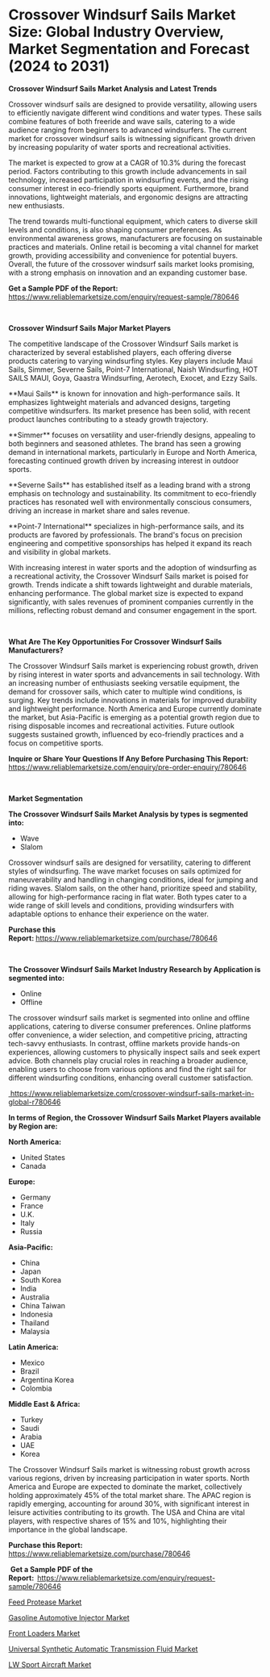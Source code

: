 <p><h1>Crossover Windsurf Sails Market Size: Global Industry Overview, Market Segmentation and Forecast (2024 to 2031)</h1></p><p><strong>Crossover Windsurf Sails Market Analysis and Latest Trends</strong></p>
<p><p>Crossover windsurf sails are designed to provide versatility, allowing users to efficiently navigate different wind conditions and water types. These sails combine features of both freeride and wave sails, catering to a wide audience ranging from beginners to advanced windsurfers. The current market for crossover windsurf sails is witnessing significant growth driven by increasing popularity of water sports and recreational activities. </p><p>The market is expected to grow at a CAGR of 10.3% during the forecast period. Factors contributing to this growth include advancements in sail technology, increased participation in windsurfing events, and the rising consumer interest in eco-friendly sports equipment. Furthermore, brand innovations, lightweight materials, and ergonomic designs are attracting new enthusiasts. </p><p>The trend towards multi-functional equipment, which caters to diverse skill levels and conditions, is also shaping consumer preferences. As environmental awareness grows, manufacturers are focusing on sustainable practices and materials. Online retail is becoming a vital channel for market growth, providing accessibility and convenience for potential buyers. Overall, the future of the crossover windsurf sails market looks promising, with a strong emphasis on innovation and an expanding customer base.</p></p>
<p><strong>Get a Sample PDF of the Report:&nbsp;</strong> <a href="https://www.reliablemarketsize.com/enquiry/request-sample/780646?utm_campaign=1167&utm_medium=2&utm_source=Github&utm_content=ia&utm_term=15102024&utm_id=crossover-windsurf-sails">https://www.reliablemarketsize.com/enquiry/request-sample/780646</a></p>
<p>&nbsp;</p>
<p><strong>Crossover Windsurf Sails Major Market Players</strong></p>
<p><p>The competitive landscape of the Crossover Windsurf Sails market is characterized by several established players, each offering diverse products catering to varying windsurfing styles. Key players include Maui Sails, Simmer, Severne Sails, Point-7 International, Naish Windsurfing, HOT SAILS MAUI, Goya, Gaastra Windsurfing, Aerotech, Exocet, and Ezzy Sails.</p><p>**Maui Sails** is known for innovation and high-performance sails. It emphasizes lightweight materials and advanced designs, targeting competitive windsurfers. Its market presence has been solid, with recent product launches contributing to a steady growth trajectory. </p><p>**Simmer** focuses on versatility and user-friendly designs, appealing to both beginners and seasoned athletes. The brand has seen a growing demand in international markets, particularly in Europe and North America, forecasting continued growth driven by increasing interest in outdoor sports.</p><p>**Severne Sails** has established itself as a leading brand with a strong emphasis on technology and sustainability. Its commitment to eco-friendly practices has resonated well with environmentally conscious consumers, driving an increase in market share and sales revenue.</p><p>**Point-7 International** specializes in high-performance sails, and its products are favored by professionals. The brand's focus on precision engineering and competitive sponsorships has helped it expand its reach and visibility in global markets.</p><p>With increasing interest in water sports and the adoption of windsurfing as a recreational activity, the Crossover Windsurf Sails market is poised for growth. Trends indicate a shift towards lightweight and durable materials, enhancing performance. The global market size is expected to expand significantly, with sales revenues of prominent companies currently in the millions, reflecting robust demand and consumer engagement in the sport.</p></p>
<p>&nbsp;</p>
<p><strong>What Are The Key Opportunities For Crossover Windsurf Sails Manufacturers?</strong></p>
<p><p>The Crossover Windsurf Sails market is experiencing robust growth, driven by rising interest in water sports and advancements in sail technology. With an increasing number of enthusiasts seeking versatile equipment, the demand for crossover sails, which cater to multiple wind conditions, is surging. Key trends include innovations in materials for improved durability and lightweight performance. North America and Europe currently dominate the market, but Asia-Pacific is emerging as a potential growth region due to rising disposable incomes and recreational activities. Future outlook suggests sustained growth, influenced by eco-friendly practices and a focus on competitive sports.</p></p>
<p><strong>Inquire or Share Your Questions If Any Before Purchasing This Report:</strong> <a href="https://www.reliablemarketsize.com/enquiry/pre-order-enquiry/780646?utm_campaign=1167&utm_medium=2&utm_source=Github&utm_content=ia&utm_term=15102024&utm_id=crossover-windsurf-sails">https://www.reliablemarketsize.com/enquiry/pre-order-enquiry/780646</a></p>
<p>&nbsp;</p>
<p><strong>Market Segmentation</strong></p>
<p><strong>The Crossover Windsurf Sails Market Analysis by types is segmented into:</strong></p>
<p><ul><li>Wave</li><li>Slalom</li></ul></p>
<p><p>Crossover windsurf sails are designed for versatility, catering to different styles of windsurfing. The wave market focuses on sails optimized for maneuverability and handling in changing conditions, ideal for jumping and riding waves. Slalom sails, on the other hand, prioritize speed and stability, allowing for high-performance racing in flat water. Both types cater to a wide range of skill levels and conditions, providing windsurfers with adaptable options to enhance their experience on the water.</p></p>
<p><strong>Purchase this Report:&nbsp;</strong><a href="https://www.reliablemarketsize.com/purchase/780646?utm_campaign=1167&utm_medium=2&utm_source=Github&utm_content=ia&utm_term=15102024&utm_id=crossover-windsurf-sails">https://www.reliablemarketsize.com/purchase/780646</a></p>
<p>&nbsp;</p>
<p><strong>The Crossover Windsurf Sails Market Industry Research by Application is segmented into:</strong></p>
<p><ul><li>Online</li><li>Offline</li></ul></p>
<p><p>The crossover windsurf sails market is segmented into online and offline applications, catering to diverse consumer preferences. Online platforms offer convenience, a wider selection, and competitive pricing, attracting tech-savvy enthusiasts. In contrast, offline markets provide hands-on experiences, allowing customers to physically inspect sails and seek expert advice. Both channels play crucial roles in reaching a broader audience, enabling users to choose from various options and find the right sail for different windsurfing conditions, enhancing overall customer satisfaction.</p></p>
<p><a href="https://www.reliablemarketsize.com/crossover-windsurf-sails-market-in-global-r780646?utm_campaign=1167&utm_medium=2&utm_source=Github&utm_content=ia&utm_term=15102024&utm_id=crossover-windsurf-sails">&nbsp;https://www.reliablemarketsize.com/crossover-windsurf-sails-market-in-global-r780646</a></p>
<p><strong>In terms of Region, the Crossover Windsurf Sails Market Players available by Region are:</strong></p>
<p>
    <p> <strong> North America: </strong>
        <ul>
            <li>United States</li>
            <li>Canada</li>
        </ul>
        </p> 
    <p> <strong> Europe: </strong>
        <ul>
            <li>Germany</li>
            <li>France</li>
            <li>U.K.</li>
            <li>Italy</li>
            <li>Russia</li>
        </ul>
        </p> 
    <p> <strong> Asia-Pacific: </strong>
        <ul>
            <li>China</li>
            <li>Japan</li>
            <li>South Korea</li>
            <li>India</li>
            <li>Australia</li>
            <li>China Taiwan</li>
            <li>Indonesia</li>
            <li>Thailand</li>
            <li>Malaysia</li>
        </ul>
        </p> 
    <p> <strong> Latin America: </strong>
        <ul>
            <li>Mexico</li>
            <li>Brazil</li>
            <li>Argentina Korea</li>
            <li>Colombia</li>
        </ul>
        </p> 
    <p> <strong> Middle East & Africa: </strong>
        <ul>
            <li>Turkey</li>
            <li>Saudi</li>
            <li>Arabia</li>
            <li>UAE</li>
            <li>Korea</li>
        </ul>
    </p>
    </p>
<p><p>The Crossover Windsurf Sails market is witnessing robust growth across various regions, driven by increasing participation in water sports. North America and Europe are expected to dominate the market, collectively holding approximately 45% of the total market share. The APAC region is rapidly emerging, accounting for around 30%, with significant interest in leisure activities contributing to its growth. The USA and China are vital players, with respective shares of 15% and 10%, highlighting their importance in the global landscape.</p></p>
<p><strong>Purchase this Report: </strong><a href="https://www.reliablemarketsize.com/purchase/780646?utm_campaign=1167&utm_medium=2&utm_source=Github&utm_content=ia&utm_term=15102024&utm_id=crossover-windsurf-sails">https://www.reliablemarketsize.com/purchase/780646</a></p>
<p>&nbsp;<strong>Get a Sample PDF of the Report:&nbsp;&nbsp;</strong><a href="https://www.reliablemarketsize.com/enquiry/request-sample/780646?utm_campaign=1167&utm_medium=2&utm_source=Github&utm_content=ia&utm_term=15102024&utm_id=crossover-windsurf-sails">https://www.reliablemarketsize.com/enquiry/request-sample/780646</a></p>
<p><strong></strong></p>
<p><p><a href="https://www.linkedin.com/pulse/feed-protease-market-revolution-size-share-emerging-trends-2024-mgp0e?utm_campaign=1167&utm_medium=2&utm_source=Github&utm_content=ia&utm_term=15102024&utm_id=crossover-windsurf-sails">Feed Protease Market</a></p><p><a href="https://www.linkedin.com/pulse/unlocking-growth-potential-strategic-analysis-gasoline-automotive-vcvrc?utm_campaign=1167&utm_medium=2&utm_source=Github&utm_content=ia&utm_term=15102024&utm_id=crossover-windsurf-sails">Gasoline Automotive Injector Market</a></p><p><a href="https://issuu.com/reportprime-2/docs/front-loaders-market-size-2030.pptx_412698a51378e1?utm_campaign=1167&utm_medium=2&utm_source=Github&utm_content=ia&utm_term=15102024&utm_id=crossover-windsurf-sails">Front Loaders Market</a></p><p><a href="https://issuu.com/reportprime-2/docs/universal-synthetic-automatic-trans_aba5c3506fc5a5?utm_campaign=1167&utm_medium=2&utm_source=Github&utm_content=ia&utm_term=15102024&utm_id=crossover-windsurf-sails">Universal Synthetic Automatic Transmission Fluid Market</a></p><p><a href="https://www.linkedin.com/pulse/lw-sport-aircraft-market-ecosystem-competitive-landscape-strategic-xufyc?utm_campaign=1167&utm_medium=2&utm_source=Github&utm_content=ia&utm_term=15102024&utm_id=crossover-windsurf-sails">LW Sport Aircraft Market</a></p></p>